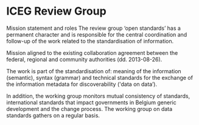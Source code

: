 # ICEG Review Group
Mission statement and roles
The review group ‘open standards’ has a permanent character and is responsible for the central coordination and follow-up of the work related to the standardisation of information.

Mission aligned to the existing collaboration agreement between the federal, regional and community authorities (dd. 2013-08-26).

The work is part of the standardisation of: 
meaning of the information (semantic), 
syntax (grammar) and technical standards for the exchange of the information 
metadata for discoverability ('data on data’). 

In addition, the working group monitors
mutual consistency of standards, 
international standards that impact governments in Belgium 
generic development and the change process. 
The working group on data standards gathers on a regular basis.
